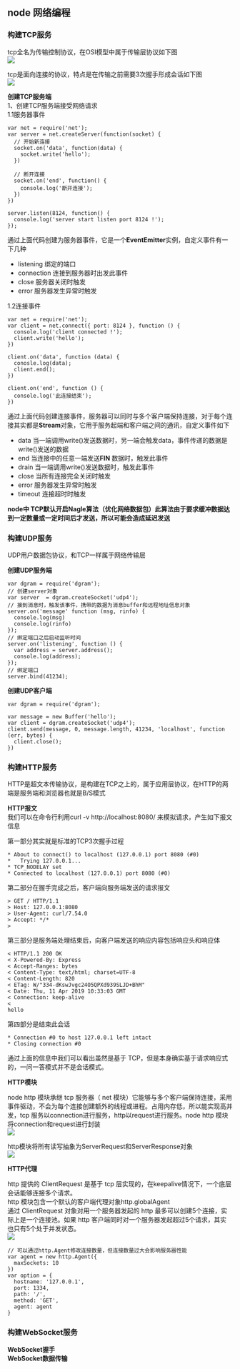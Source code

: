 ## node 网络编程

### 构建TCP服务<br/>
 tcp全名为传输控制协议，在OSI模型中属于传输层协议如下图<br/>
 <image src='https://github.com/MarsPen/-notes-summary/blob/master/images/tcp.png'></image><br/>

 tcp是面向连接的协议，特点是在传输之前需要3次握手形成会话如下图<br/>
 <image src='https://github.com/MarsPen/-notes-summary/blob/master/images/ack.png'></image><br/>

**创建TCP服务端**<br/>
1、创建TCP服务端接受网络请求<br/>
1.1服务器事件<br/>

```
var net = require('net');
var server = net.createServer(function(socket) {
  // 开始新连接
  socket.on('data', function(data) {
    socket.write('hello');
  })

  // 断开连接
  socket.on('end', function() {
    console.log('断开连接');
  }) 
})

server.listen(8124, function() {
  console.log('server start listen port 8124 !');
});
```
通过上面代码创建为服务器事件，它是一个**EventEmitter**实例，自定义事件有一下几种<br/>
- listening 绑定的端口
- connection 连接到服务器时出发此事件
- close 服务器关闭时触发
- error 服务器发生异常时触发<br/>

1.2连接事件<br/>

```
var net = require('net');
var client = net.connect({ port: 8124 }, function () {
  console.log('client connected !');
  client.write('hello');
})

client.on('data', function (data) {
  conosle.log(data);
  client.end();
})

client.on('end', function () {
  console.log('此连接结束');
})
```
通过上面代码创建连接事件，服务器可以同时与多个客户端保持连接，对于每个连接其实都是**Stream**对象，它用于服务起端和客户端之间的通讯，自定义事件如下<br/>
- data 当一端调用write()发送数据时，另一端会触发data，事件传递的数据是write()发送的数据
- end 当连接中的任意一端发送**FIN** 数据时，触发此事件
- drain 当一端调用write()发送数据时，触发此事件
- close 当所有连接完全关闭时触发
- error 服务器发生异常时触发
- timeout 连接超时时触发

**node中 TCP默认开启Nagle算法（优化网络数据包）此算法由于要求缓冲数据达到一定数量或一定时间后才发送，所以可能会造成延迟发送**

### 构建UDP服务<br/>
UDP用户数据包协议，和TCP一样属于网络传输层<br/>

**创建UDP服务端**<br/>
```
var dgram = require('dgram');
// 创建server对象
var server  = dgram.createSocket('udp4');
// 接到消息时，触发该事件，携带的数据为消息buffer和远程地址信息对象
server.on('message' function (msg, rinfo) {
  console.log(msg)
  console.log(rinfo)
});
// 绑定端口之后启动监听时间
server.on('listening', function () {
  var address = server.address();
  console.log(address);
});
// 绑定端口
server.bind(41234);

```
**创建UDP客户端**<br/>
```
var dgram = require('dgram');

var message = new Buffer('hello');
var client = dgram.createSocket('udp4');
client.send(message, 0, message.length, 41234, 'localhost', function (err, bytes) {
  client.close();
})
```

### 构建HTTP服务<br/>

HTTP是超文本传输协议，是构建在TCP之上的，属于应用层协议，在HTTP的两端是服务端和浏览器也就是B/S模式<br/>

**HTTP报文**<br/>
我们可以在命令行利用curl -v http://localhost:8080/ 来模拟请求，产生如下报文信息<br/>

第一部分其实就是标准的TCP3次握手过程<br/>
```
* About to connect() to localhost (127.0.0.1) port 8080 (#0)
*   Trying 127.0.0.1...
* TCP_NODELAY set
* Connected to localhost (127.0.0.1) port 8080 (#0)
```

第二部分在握手完成之后，客户端向服务端发送的请求报文<br/>
```
> GET / HTTP/1.1
> Host: 127.0.0.1:8080
> User-Agent: curl/7.54.0
> Accept: */*
>
```

第三部分是服务端处理结束后，向客户端发送的响应内容包括响应头和响应体<br/>
```
< HTTP/1.1 200 OK
< X-Powered-By: Express
< Accept-Ranges: bytes
< Content-Type: text/html; charset=UTF-8
< Content-Length: 820
< ETag: W/"334-dKswJvgc24O5QPXd939SLJD+BhM"
< Date: Thu, 11 Apr 2019 10:33:03 GMT
< Connection: keep-alive
<
hello
```

第四部分是结束此会话<br/>
```
* Connection #0 to host 127.0.0.1 left intact
* Closing connection #0
```

通过上面的信息中我们可以看出虽然是基于 TCP，但是本身确实基于请求响应式的，一问一答模式并不是会话模式。<br/>

**HTTP模块**<br/>

node http 模块承继 tcp 服务器（ net 模块）它能够与多个客户端保持连接，采用事件驱动，不会为每个连接创建额外的线程或进程。占用内存低，所以能实现高并发，tcp 服务以connection进行服务，http以request进行服务。node http 模块将connection和request进行封装<br/>
<image src='https://github.com/MarsPen/-notes-summary/blob/master/images/request.png'></image><br/>

http模块将所有读写抽象为ServerRequest和ServerResponse对象<br/>
<image src='https://github.com/MarsPen/-notes-summary/blob/master/images/http.png'></image><br/>

**HTTP代理**<br/>

http 提供的 ClientRequest 是基于 tcp 层实现的，在keepalive情况下，一个底层会话能够连接多个请求。<br/>
http 模块包含一个默认的客户端代理对象http.globalAgent<br/>
通过 ClientRequest 对象对用一个服务器发起的 http 最多可以创建5个连接，实际上是一个连接池。如果 http 客户端同时对一个服务器发起超过5个请求，其实也只有5个处于并发状态。<br/>
<image src='https://github.com/MarsPen/-notes-summary/blob/master/images/http代理.png'></image><br/>
```
// 可以通过http.Agent修改连接数量，但连接数量过大会影响服务器性能
var agent = new http.Agent({
  maxSockets: 10
})
var option = {
  hostname: '127.0.0.1',
  port: 1334,
  path: '/',
  method: 'GET',
  agent: agent
}
```

### 构建WebSocket服务

**WebSocket握手**<br/>
**WebSocket数据传输**<br/>